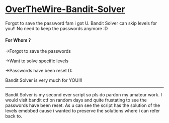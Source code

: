 # <a href="https://overthewire.org/wargames/bandit/">OverTheWire-Bandit-Solver</a>
Forgot to save the password fam i got U. Bandit Solver can skip levels for you!! No need to keep the passwords anymore :D 

<h4>For Whom ?</h4>
<p>->Forgot to save the passwords</p>
<p>->Want to solve specific levels</p>
<p>->Passwords have been reset D:</p>

<p>Bandit Solver is very much for YOU!!!</p>


<hr>
Bandit Solver is my second ever script so pls do pardon my amateur work. I would visit bandit ctf on random days and quite frustating to see the passwords have been reset. As u can see the script has the solution of the levels emebbed cause i wanted to preserve the solutions where i can refer back to.

